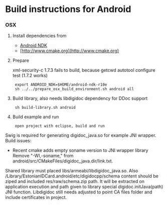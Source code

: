 # Build instructions for Android

### OSX

1. Install dependencies from
	* [Android NDK](https://developer.android.com/ndk/downloads/index.html)
	* [http://www.cmake.org](http://www.cmake.org)

2. Prepare

   xml-security-c 1.7.3 fails to build, because getcwd autotool configure test (1.7.2 works)
   
        export ANDROID_NDK=$HOME/android-ndk-r10e
        sh ../../prepare_osx_build_environment.sh android all

3. Build library, also needs libdigidoc dependency for DDoc support

        sh build-library.sh android

4. Build example and run

        open project with eclipse, build and run

Swig is required for generating digidoc_java.so for example JNI wrapper.
Build issues:

 * Recent cmake adds empty soname version to JNI wrapper library
   Remove "-Wl,-soname," from android/src/CMakeFiles/digidoc_java.dir/link.txt.

Shared library must placed libs/armeabi/libdigidoc_java.so. Also /Library/EstonianIDCard.android/etc/digidocpp/schema content should be ziped and included res/raw/schema.zip path. It will be extracted on application execution and path given to library special digidoc.initJava(path) JNI function.
Libdigidoc still needs adjusted to point CA files folder and include certificates in project.
